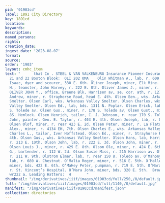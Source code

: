 ```yaml
---
pid: '01903cd'
label: 1891 City Directory
key: 1891cd
location: 
keywords: 
description: 
named_persons: 
rights: 
creation_date: 
ingest_date: '2023-08-07'
format: 
source: 
order: '1903'
layout: cmhc_item
text: "      that In . STEEL & VAN VALKENBURG Insurance Pioneer Insurance Agency,
  21 and 22 Boston Blook:  OLI 202 OMA _  Olin Whitman A., lab, r. 609 N. Hazel. Oliner
  Isaac, dyer and scourer, 330 E. 6th. Oliner Joseph, miner, Elk Mine. Oliver George
  H., teamster, John Harvey, r. 222 E. 8th. Oliver James J., miner, r. 700 E. 9th.
  OLIVER JOHN Y., office, Breene Blk, Harrison av, se. cor. ath, r. 127 W. 4th. Olsen
  Andrew, miner, r. Strayhorse Road, head E. 4th. Olsen Ben., wks. Arkansas Valley
  Smelter. Olsen Carl, wks. Arkansas Valley Smelter. Olsen Charles, wks. Arkansas
  Valley Smelter. Olsen Ed., lab, bds. 1311 N. Poplar. Olsen Erick, lab, r. rear 150
  S. Tolede av. Olsen Gus., miner, r. 178 S. Toledo av, Olsen Gust., miner, r. 104
  8S. Hemlock. Olsen Henrich, tailor, C. J. Jobnson, r. rear 170 S. Toledo av. Olsen
  John, painter. Geo. E. Taylor, r. 403 E. 4th. Olsen Joseph, lab, r. 850 W. Chestnut.
  Olsen Olof, miner, r. rear 423 E. 2d. Olsen Peter, miner, r. La Plata Smelter. Olson
  Alex., miner, r. 4134 EH, 7th. Olson Charles E., wks. Arkansas Valley Smelter. Olson
  Charles L., tailor, Iver Hoffstead. Olson Ed., miner, r. Strayhorse Road, head E.
  4th. Olson Gus., wks. Arkansas Valley Smelter. Olson Hans, lab, Harrison Red. Wks.,
  r. 213 E. 10th. Olson John, lab, r. 222 E. 3d. Olson John, miner, r. 429 E. 8th
  Olson Louis J., miner, r. 429 E. 8th. Olson Ole, miner, r. 424 E. 6th. Olson Peter
  G., bartender, r. 112 W. 2d. Olson Susie Miss, r. 215 Harrison av. Olsson Alma Miss,
  r. 211 W. 9th. Olstrom Elmer, lab, r. rear 150 8. Toledo av. O’Mahony, Thomas ¥.,
  lab, r. 680 W. Chestnut. O’Malia Roger, miner, r. 516 E. 5th. O’Malley Patrick,
  miner, bds. 422 E. 6th. O‘MaHey Peter, pumpman, r. 719 E. 5th. O’Mara Frank A.,
  r. St. Vincent’s Hospital. O’Mara John, miner, bds. 320 E. 5th.  Brown & Morgan,
  wr222 a. Leading Hatters:  4       "
thumbnail: "/img/derivatives/iiif/images/01903cd/full/250,/0/default.jpg"
full: "/img/derivatives/iiif/images/01903cd/full/1140,/0/default.jpg"
manifest: "/img/derivatives/iiif/01903cd/manifest.json"
collection: directories
---
```

